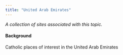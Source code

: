 ```yaml
---
title: "United Arab Emirates"
---
```



*A collection of sites associated with this topic.*

#### Background

Catholic places of interest in the United Arab Emirates


